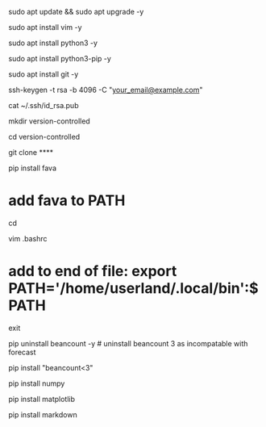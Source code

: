 sudo apt update && sudo apt upgrade -y  

sudo apt install vim -y

sudo apt install python3 -y

sudo apt install python3-pip -y

sudo apt install git -y

ssh-keygen -t rsa -b 4096 -C "your_email@example.com"

cat ~/.ssh/id_rsa.pub

mkdir version-controlled

cd version-controlled

git clone ****

pip install fava

# add fava to PATH

cd

vim .bashrc

# add to end of file: export PATH='/home/userland/.local/bin':$PATH

exit


pip uninstall beancount -y # uninstall beancount 3 as incompatable with forecast

pip install "beancount<3"

pip install numpy

pip install matplotlib

pip install markdown

